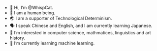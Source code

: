- 👋 Hi, I’m @WhispCat.
- 👤 I am a human being.
- 🌏 I am a supporter of Technological Determinism.
- 🗣️ I speak Chinese and English, and I am currently learning Japanese.
- 👀 I’m interested in computer science, mathmatices, linguistics and art history.
- 🌱 I’m currently learning machine learning.
